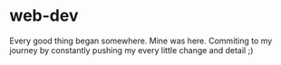 # web-dev
Every good thing began somewhere. Mine was here.
Commiting to my journey by constantly pushing my every little change and detail ;)
